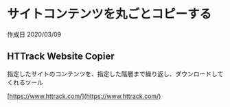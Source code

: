 # サイトコンテンツを丸ごとコピーする

作成日 2020/03/09

## HTTrack Website Copier

指定したサイトのコンテンツを、指定した階層まで繰り返し、ダウンロードしてくれるツール

[https://www.httrack.com/](https://www.httrack.com/)

